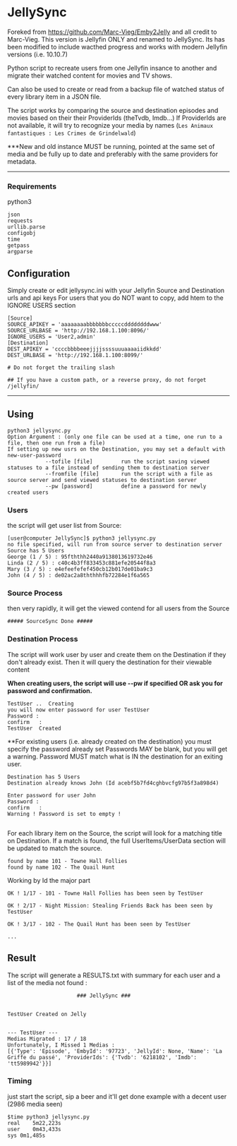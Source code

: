 # JellySync
Foreked from https://github.com/Marc-Vieg/Emby2Jelly and all credit to Marc-Vieg.
This version is Jellyfin ONLY and renamed to JellySync. 
Its has been modified to include wacthed progress and works with modern Jellyfin versions (i.e. 10.10.7)

Python script to recreate users from one Jellyfin insance to another and migrate their watched content for movies and TV shows.

Can also be used to create or read from a backup file of watched status of every library item in a JSON file.

The script works by comparing the source and destination episodes and movies based on their their ProviderIds (theTvdb, Imdb...)
If ProviderIds are not available, it will try to recognize your media by names (`Les Animaux fantastiques : Les Crimes de Grindelwald`) 

***New and old instance MUST be running, pointed at the same set of media and be fully up to date and preferably with the same providers for metadata. 

---
### Requirements
python3
```
json
requests
urllib.parse
configobj
time
getpass
argparse
```
## Configuration
Simply create or edit jellysync.ini with your Jellyfin Source and Destination urls and api keys
For users that you do NOT want to copy, add htem to the IGNORE USERS section
```
[Source]
SOURCE_APIKEY = 'aaaaaaaabbbbbbbcccccddddddddwww'
SOURCE_URLBASE = 'http://192.168.1.100:8096/'
IGNORE_USERS = 'User2,admin'
[Destination]
DEST_APIKEY = 'ccccbbbbeeejjjjssssuuuaaaaiidkkdd'
DEST_URLBASE = 'http://192.168.1.100:8099/'

# Do not forget the trailing slash 

## If you have a custom path, or a reverse proxy, do not forget /jellyfin/ 
```

---

## Using
```
python3 jellysync.py 
Option Argument : (only one file can be used at a time, one run to a file, then one run from a file)
If setting up new usrs on the Destination, you may set a default with new-user-password
			--tofile [file]     	run the script saving viewed statuses to a file instead of sending them to destination server
			--fromfile [file]       run the script with a file as source server and send viewed statuses to destination server
			--pw [password]			define a password for newly created users
```

### Users
the script will get user list from Source:

```
[user@computer JellySync]$ python3 jellysync.py
no file specified, will run from source server to destination server
Source has 5 Users
George (1 / 5) : 95fththh2440a9138013619732e46
Linda (2 / 5) : c40c4b3ff833453c881efe20544f8a3
Mary (3 / 5) : e4efeefefef450cb12b017de01ba9c3
John (4 / 5) : de02ac2a8ththhhfb72284e1f6a565

```

### Source Process
then very rapidly, it will get the viewed contend for all users from the Source

`##### SourceSync Done #####
`

### Destination Process
The script will work user by user and create them on the Destination if they don't already exist.
Then it will query the destination for their viewable content 

**When creating users, the script will use --pw if specified OR ask you for password and confirmation.**
```
TestUser ..  Creating
you will now enter password for user TestUser
Password : 
confirm   : 
TestUser  Created
```
**For existing users (i.e. already created on the destination) you must specify the password already set
Passwords MAY be blank, but you will get a warning.
Password MUST match what is IN the destination for an exiting user. 

```
Destination has 5 Users
Destination already knows John (Id acebf5b7fd4cghbvcfg97b5f3a898d4)

Enter password for user John
Password :
confirm   : 
Warning ! Password is set to empty !


```


For each library item on the Source, the script will look for a matching title on Destination.
If a match is found, the full UserItems/UserData section will be updated to match the source. 



```
found by name 101 - Towne Hall Follies
found by name 102 - The Quail Hunt

```
Working by Id the major part
```
OK ! 1/17 - 101 - Towne Hall Follies has been seen by TestUser

OK ! 2/17 - Night Mission: Stealing Friends Back has been seen by TestUser

OK ! 3/17 - 102 - The Quail Hunt has been seen by TestUser

...

```
## Result

The script will generate a RESULTS.txt with summary for each user and a list of the media not found : 
```
                      ### JellySync ###


TestUser Created on Jelly


--- TestUser ---
Medias Migrated : 17 / 18
Unfortunately, I Missed 1 Medias :
[{'Type': 'Episode', 'EmbyId': '97723', 'JellyId': None, 'Name': 'La Griffe du passé', 'ProviderIds': {'Tvdb': '6218102', 'Imdb': 'tt5989942'}}]
```

### Timing
just start the script, sip a beer and it'll get done
example with a decent user (2986 media seen)

```
$time python3 jellysync.py
real	5m22,223s
user	0m43,433s
sys	0m1,485s
```


